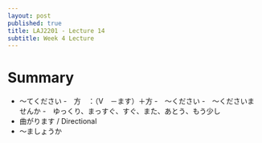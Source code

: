 ```yaml
---
layout: post
published: true
title: LAJ2201 - Lecture 14
subtitle: Week 4 Lecture
---
```



# Summary 
- ～てください
-　方　：（V　－ます）＋方
-　～ください
-　～くださいませんか
-　ゆっくり、まっすぐ、すぐ、また、あとう、もう少し
- 曲がります / Directional
- ～ましょうか


